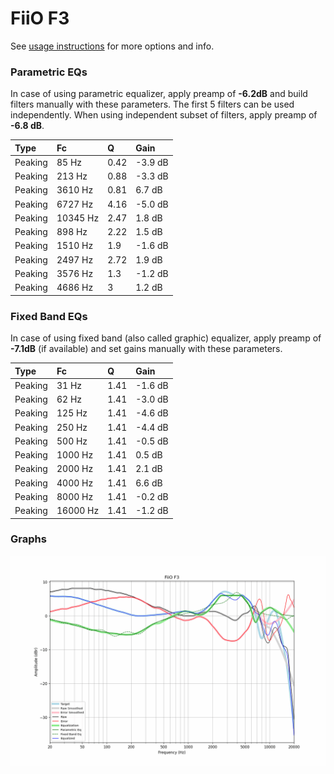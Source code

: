 # FiiO F3
See [usage instructions](https://github.com/jaakkopasanen/AutoEq#usage) for more options and info.

### Parametric EQs
In case of using parametric equalizer, apply preamp of **-6.2dB** and build filters manually
with these parameters. The first 5 filters can be used independently.
When using independent subset of filters, apply preamp of **-6.8 dB**.

| Type    | Fc       |    Q | Gain    |
|:--------|:---------|:-----|:--------|
| Peaking | 85 Hz    | 0.42 | -3.9 dB |
| Peaking | 213 Hz   | 0.88 | -3.3 dB |
| Peaking | 3610 Hz  | 0.81 | 6.7 dB  |
| Peaking | 6727 Hz  | 4.16 | -5.0 dB |
| Peaking | 10345 Hz | 2.47 | 1.8 dB  |
| Peaking | 898 Hz   | 2.22 | 1.5 dB  |
| Peaking | 1510 Hz  | 1.9  | -1.6 dB |
| Peaking | 2497 Hz  | 2.72 | 1.9 dB  |
| Peaking | 3576 Hz  | 1.3  | -1.2 dB |
| Peaking | 4686 Hz  | 3    | 1.2 dB  |

### Fixed Band EQs
In case of using fixed band (also called graphic) equalizer, apply preamp of **-7.1dB**
(if available) and set gains manually with these parameters.

| Type    | Fc       |    Q | Gain    |
|:--------|:---------|:-----|:--------|
| Peaking | 31 Hz    | 1.41 | -1.6 dB |
| Peaking | 62 Hz    | 1.41 | -3.0 dB |
| Peaking | 125 Hz   | 1.41 | -4.6 dB |
| Peaking | 250 Hz   | 1.41 | -4.4 dB |
| Peaking | 500 Hz   | 1.41 | -0.5 dB |
| Peaking | 1000 Hz  | 1.41 | 0.5 dB  |
| Peaking | 2000 Hz  | 1.41 | 2.1 dB  |
| Peaking | 4000 Hz  | 1.41 | 6.6 dB  |
| Peaking | 8000 Hz  | 1.41 | -0.2 dB |
| Peaking | 16000 Hz | 1.41 | -1.2 dB |

### Graphs
![](./FiiO%20F3.png)